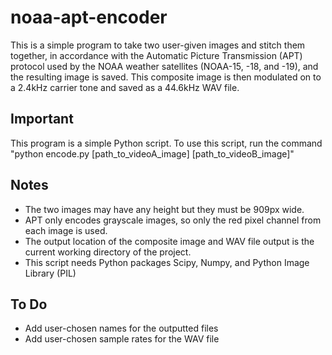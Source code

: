 # noaa-apt-encoder
This is a simple program to take two user-given images and stitch them together, in accordance with the Automatic Picture Transmission (APT) protocol used by the NOAA weather satellites (NOAA-15, -18, and -19),  and the resulting image is saved. This composite image is then modulated on to a 2.4kHz carrier tone and saved as a 44.6kHz WAV file.

## Important
This program is a simple Python script. To use this script, run the command "python encode.py [path_to_videoA_image] [path_to_videoB_image]"

## Notes

* The two images may have any height but they must be 909px wide.
* APT only encodes grayscale images, so only the red pixel channel from each image is used.
* The output location of the composite image and WAV file output is the current working directory of the project.
* This script needs Python packages Scipy, Numpy, and Python Image Library (PIL)

## To Do

* Add user-chosen names for the outputted files
* Add user-chosen sample rates for the WAV file
